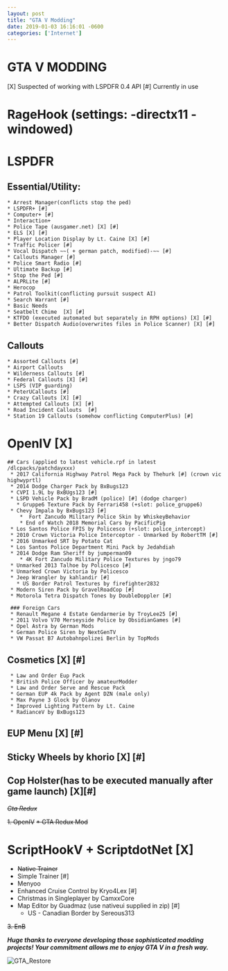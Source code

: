 ```yaml
---
layout: post 
title: "GTA V Modding" 
date: 2019-01-03 16:16:01 -0600 
categories: ['Internet'] 
--- 
```


# GTA V MODDING

[X] Suspected of working with LSPDFR 0.4 API
[#] Currently in use

# RageHook (settings: -directx11 -windowed)
# LSPDFR
   ## Essential/Utility:
    * Arrest Manager(conflicts stop the ped)
    * LSPDFR+ [#]
    * Computer+ [#]
    * Interaction+
    * Police Tape (ausgamer.net) [X] [#]
    * ELS [X] [#]
    * Player Location Display by Lt. Caine [X] [#]
    * Traffic Policer [#]
    * Vocal Dispatch ~~( + german patch, modified)-~~ [#]
    * Callouts Manager [#]
    * Police Smart Radio [#]
    * Ultimate Backup [#]
    * Stop the Ped [#]
    * ALPRLite [#]
    * Herocop
    * Patrol Toolkit(conflicting pursuit suspect AI)
    * Search Warrant [#]
    * Basic Needs 
    * Seatbelt Chime  [X] [#]
    * KTFDO (executed automated but separately in RPH options) [X] [#]
    * Better Dispatch Audio(overwrites files in Police Scanner) [X] [#]
    
  ## Callouts
    * Assorted Callouts [#]
    * Airport Callouts
    * Wilderness Callouts [#]
    * Federal Callouts [X] [#]
    * LSPS (VIP guarding)
    * PeterUCallouts [#]
    * Crazy Callouts [X] [#]
    * Attempted Callouts [X] [#]
    * Road Incident Callouts  [#]
    * Station 19 Callouts (somehow conflicting ComputerPlus) [#]
    
 # OpenIV [X]
   
    ## Cars (applied to latest vehicle.rpf in latest /dlcpacks/patchdayxxx)
     * 2017 California Highway Patrol Mega Pack by Thehurk [#] (crown vic highwyprtl)
     * 2014 Dodge Charger Pack by BxBugs123
     * CVPI 1.9L by BxBUgs123 [#]
     * LSPD Vehicle Pack by BradM (police) [#] (dodge charger)
       * Gruppe6 Texture Pack by Ferrari458 (+slot: police_gruppe6)
     * Chevy Impala by BxBugs123 [#]
        *  Fort Zancudo Military Police Skin by WhiskeyBehavior
        * End of Watch 2018 Memorial Cars by PacificPig
     * Los Santos Police FPIS by Policesco (+slot: police_intercept)
     * 2010 Crown Victoria Police Interceptor - Unmarked by RobertTM [#]
     * 2016 Unmarked SRT by Potato Cat 
     * Los Santos Police Department Mini Pack by Jedahdiah 
     * 2014 Dodge Ram Sheriff by jumperman09
        * 4K Fort Zancudo Military Police Textures by jngo79
     * Unmarked 2013 Talhoe by Policesco [#]
     * Unmarked Crown Victoria by Policesco 
     * Jeep Wrangler by kahlandir [#]
       * US Border Patrol Textures by firefighter2832
     * Modern Siren Pack by GravelRoadCop [#]
     * Motorola Tetra Dispatch Tones by DoubleDoppler [#]
     
     ### Foreign Cars
     * Renault Megane 4 Estate Gendarmerie by TroyLee25 [#]
     * 2011 Volvo V70 Merseyside Police by ObsidianGames [#]
     * Opel Astra by German Mods 
     * German Police Siren by NextGenTV
     * VW Passat B7 Autobahnpolizei Berlin by TopMods 
     
   
   ## Cosmetics [X] [#]
     * Law and Order Eup Pack
     * British Police Officer by amateurModder
     * Law and Order Serve and Rescue Pack
     * German EUP 4k Pack by Agent DZN (male only)
     * Max Payne 3 Glock by Olanov
     * Improved Lighting Pattern by Lt. Caine
     * RadianceV by BxBugs123

## EUP Menu [X] [#]

## Sticky Wheels by khorio [X] [#]

## Cop Holster(has to be executed manually after game launch) [X][#]


~~_Gta Redux_~~
 
~~1. OpenIV~~
   ~~* GTA Redux Mod~~
 
 # ScriptHookV + ScriptdotNet [X]
   * ~~Native Trainer~~
   * Simple Trainer [#]
   * Menyoo
   * Enhanced Cruise Control by Kryo4Lex [#]
   * Christmas in Singleplayer by CamxxCore
   * Map Editor by Guadmaz (use nativeui supplied in zip) [#]
     * US - Canadian Border by Sereous313
 
 ~~3. EnB~~
   
 ___Huge thanks to everyone developing those sophisticated modding projects! Your commitment allows me to enjoy GTA V in a fresh way.___
 
 
 ![GTA_Restore](https://worstaim.eu/images/clean_gta_folder_full.png)
